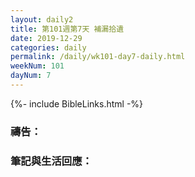 ```yaml
---
layout: daily2
title: 第101週第7天 補漏拾遺
date: 2019-12-29
categories: daily
permalink: /daily/wk101-day7-daily.html
weekNum: 101
dayNum: 7
---
```


{%- include BibleLinks.html -%}

### 禱告：

### 筆記與生活回應：

